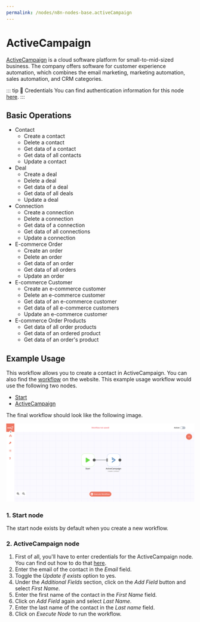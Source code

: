 ```yaml
---
permalink: /nodes/n8n-nodes-base.activeCampaign
---
```


# ActiveCampaign

[ActiveCampaign](https://www.activecampaign.com/) is a cloud software platform for small-to-mid-sized business. The company offers software for customer experience automation, which combines the email marketing, marketing automation, sales automation, and CRM categories.

::: tip 🔑 Credentials
You can find authentication information for this node [here](../../../credentials/ActiveCampaign/README.md).
:::

## Basic Operations

- Contact
    - Create a contact
    - Delete a contact
    - Get data of a contact
    - Get data of all contacts
    - Update a contact
- Deal
    - Create a deal
    - Delete a deal
    - Get data of a deal
    - Get data of all deals
    - Update a deal
- Connection
    - Create a connection
    - Delete a connection
    - Get data of a connection
    - Get data of all connections
    - Update a connection
- E-commerce Order
    - Create an order
    - Delete an order
    - Get data of an order
    - Get data of all orders
    - Update an order
- E-commerce Customer
    - Create an e-commerce customer
    - Delete an e-commerce customer
    - Get data of an e-commerce customer
    - Get data of all e-commerce customers
    - Update an e-commerce customer
- E-commerce Order Products
    - Get data of all order products
    - Get data of an ordered product
    - Get data of an order's product


## Example Usage

This workflow allows you to create a contact in ActiveCampaign. You can also find the [workflow](https://n8n.io/workflows/412) on the website. This example usage workflow would use the following two nodes.
- [Start](../../core-nodes/Start/README.md)
- [ActiveCampaign]()

The final workflow should look like the following image.

![A workflow with the ActiveCampaign node](./workflow.png)

### 1. Start node

The start node exists by default when you create a new workflow.

### 2. ActiveCampaign node

1. First of all, you'll have to enter credentials for the ActiveCampaign node. You can find out how to do that [here](../../../credentials/ActiveCampaign/README.md).
2. Enter the email of the contact in the *Email* field.
3. Toggle the *Update if exists* option to yes.
4. Under the *Additional Fields* section, click on the *Add Field* button and select *First Name*. 
5. Enter the first name of the contact in the *First Name* field.
6. Click on *Add Field* again and select *Last Name*.
7. Enter the last name of the contact in the *Last name* field.
8. Click on *Execute Node* to run the workflow.

